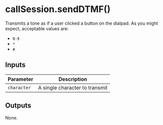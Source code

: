 # callSession.sendDTMF()

Transmits a tone as if a user clicked a button on the dialpad. As you might expect, acceptable values are:

* `0-9`
* `*`
* `#`

## Inputs 

| Parameter   | Description                    |
|-------------|--------------------------------|
| `character` | A single character to transmit |

## Outputs 

None.

